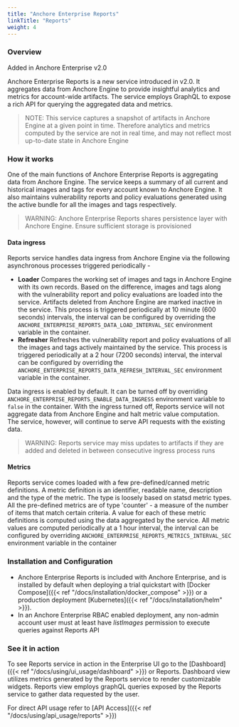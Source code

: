 ```yaml
---
title: "Anchore Enterprise Reports"
linkTitle: "Reports"
weight: 4
---
```


### Overview

Added in Anchore Enterprise v2.0

Anchore Enterprise Reports is a new service introduced in v2.0. It aggregates data from Anchore Engine to provide insightful analytics and metrics for account-wide artifacts. The service employs GraphQL to expose a rich API for querying the aggregated data and metrics.  

> NOTE: This service captures a snapshot of artifacts in Anchore Engine at a given point in time. Therefore analytics and metrics computed by the service are not in real time, and may not reflect most up-to-date state in Anchore Engine  


### How it works

One of the main functions of Anchore Enterprise Reports is aggregating data from Anchore Engine. The service keeps a summary of all current and historical images and tags for every account known to Anchore Engine. It also maintains vulnerability reports and policy evaluations generated using the active bundle for all the images and tags respectively. 

> WARNING: Anchore Enterprise Reports shares persistence layer with Anchore Engine. Ensure sufficient storage is provisioned

#### Data ingress

Reports service handles data ingress from Anchore Engine via the following asynchronous processes triggered periodically - 

- **Loader** Compares the working set of images and tags in Anchore Engine with its own records. Based on the difference, images and tags along with the vulnerability report and policy evaluations are loaded into the service. Artifacts deleted from Anchore Engine are marked inactive in the service. This process is triggered periodically at 10 minute (600 seconds) intervals, the interval can be configured by overriding the `ANCHORE_ENTERPRISE_REPORTS_DATA_LOAD_INTERVAL_SEC` environment variable in the container.    
- **Refresher** Refreshes the vulnerability report and policy evaluations of all the images and tags actively maintained by the service. This process is triggered periodically at a 2 hour (7200 seconds) interval, the interval can be configured by overriding the `ANCHORE_ENTERPRISE_REPORTS_DATA_REFRESH_INTERVAL_SEC` environment variable in the container.

Data ingress is enabled by default. It can be turned off by overriding `ANCHORE_ENTERPRISE_REPORTS_ENABLE_DATA_INGRESS` environment variable to `false` in the container. With the ingress turned off, Reports service will not aggregate data from Anchore Engine and halt metric value computation. The service, however, will continue to serve API requests with the existing data.

> WARNING: Reports service may miss updates to artifacts if they are added and deleted in between consecutive ingress process runs 

#### Metrics

Reports service comes loaded with a few pre-defined/canned metric definitions. A metric definition is an identifier, readable name, description and the type of the metric. The type is loosely based on statsd metric types. All the pre-defined metrics are of type 'counter' - a measure of the number of items that match certain criteria. A value for each of these metric definitions is computed using the data aggregated by the service. All metric values are computed periodically at a 1 hour interval, the interval can be configured by overriding `ANCHORE_ENTERPRISE_REPORTS_METRICS_INTERVAL_SEC` environment variable in the container


### Installation and Configuration

- Anchore Enterprise Reports is included with Anchore Enterprise, and is installed by default when deploying a trial quickstart with [Docker Compose]({{< ref "/docs/installation/docker_compose" >}}) or a production deployment [Kubernetes]({{< ref "/docs/installation/helm" >}}).
- In an Anchore Enterprise RBAC enabled deployment, any non-admin account user must at least have _listImages_ permission to execute queries against Reports API


### See it in action

To see Reports service in action in the Enterprise UI go to the [Dashboard]({{< ref "/docs/using/ui_usage/dashboard" >}}) or Reports. Dashboard view utilizes metrics generated by the Reports service to render customizable widgets. Reports view employs graphQL queries exposed by the Reports service to gather data requested by the user.             

For direct API usage refer to [API Access]({{< ref "/docs/using/api_usage/reports" >}}) 


